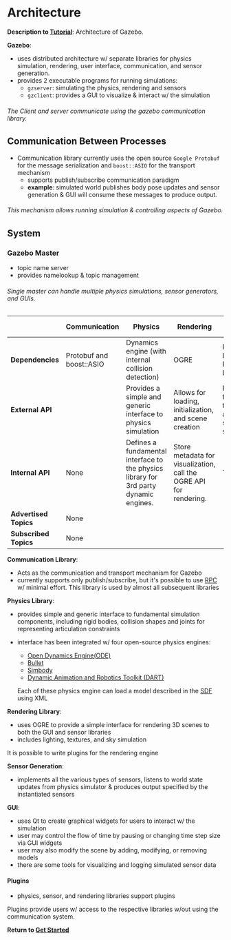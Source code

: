 # Architecture

**Description to [Tutorial][1]**: Architecture of Gazebo.

**Gazebo**:

- uses distributed architecture w/ separate libraries for physics simulation, rendering, user interface, communication, and sensor generation.
- provides 2 executable programs for running simulations:
  - `gzserver`: simulating the physics, rendering and sensors
  - `gzclient`: provides a GUI to visualize & interact w/ the simulation

###### The Client and server communicate using the gazebo communication library.

## Communication Between Processes

- Communication library currently uses the open source `Google Protobuf` for the message serialization and `boost::ASIO` for the transport mechanism
  - supports publish/subscribe communication paradigm
  - **example**: simulated world publishes body pose updates and sensor generation & GUI will consume these messages to produce output.

###### This mechanism allows running simulation & controlling aspects of Gazebo.

## System

### Gazebo Master

- topic name server
- provides namelookup & topic management

###### Single master can handle multiple physics simulations, sensor generators, and GUIs.


||Communication|Physics|Rendering|Sensor Generation|GUI|
|-----|-----|-----|-----|-----|-----|
|**Dependencies**|Protobuf and boost::ASIO|Dynamics engine (with internal collision detection)|OGRE|Rendering Library, Physics Library|Rendering Library, Qt|
|**External API**||Provides a simple and generic interface to physics simulation|Allows for loading, initialization, and scene creation|Provide functionality to initialize and run a set of sensors|None|
|**Internal API**|None|Defines a fundamental interface to the physics library for 3rd party dynamic engines.|Store metadata for visualization, call the OGRE API for rendering.|TBD|None|
|**Advertised Topics**|None|||||
|**Subscribed Topics**|None|||||

**Communication Library**:

- Acts as the communication and transport mechanism for Gazebo
- currently supports only publish/subscribe, but it's possible to use [RPC][8] w/ minimal effort. This library is used by almost all subsequent libraries

**Physics Library**:

- provides simple and generic interface to fundamental simulation components, including rigid bodies, collision shapes and joints for representing articulation constraints
- interface has been integrated w/ four open-source physics engines:
  - [Open Dynamics Engine(ODE)][2]  
  - [Bullet][3] 
  - [Simbody][4]
  - [Dynamic Animation and Robotics Toolkit (DART)][5]
  
  Each of these physics engine can load a model described in the [SDF][6] using XML

**Rendering Library**:

- uses OGRE to provide a simple interface for rendering 3D scenes to both the GUI and sensor libraries
- includes lighting, textures, and sky simulation

It is possible to write plugins for the rendering engine

**Sensor Generation**:

- implements all the various types of sensors, listens to world state updates from physics simulator & produces output specified by the instantiated sensors

**GUI**:

- uses Qt to create graphical widgets for users to interact w/ the simulation
- user may control the flow of time by pausing or changing time step size via GUI widgets
- user may also modify the scene by adding, modifying, or removing models
- there are some tools for visualizing and logging simulated sensor data

#### Plugins

- physics, sensor, and rendering libraries support plugins

Plugins provide users w/ access to the respective libraries w/out using the communication system.

**Return to [Get Started][7]**

[1]: http://gazebosim.org/tutorials?tut=architecture&cat=get_started
[2]: http://ode.org/
[3]: http://bulletphysics.org/
[4]: https://simtk.org/home/simbody
[5]: http://dartsim.github.io/
[6]: http://sdformat.org/
[7]: ../gazebo_categories/get_started.md 
[8]: https://en.wikipedia.org/wiki/Remote_procedure_call

